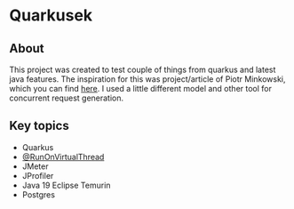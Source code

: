 # Quarkusek

## About 

This project was created to test couple of things from quarkus and latest java features. 
The inspiration for this was project/article of Piotr Minkowski, which you can find [here](https://piotrminkowski.com/2022/10/06/quarkus-with-java-virtual-threads/?utm_source=rss&utm_source=jvm-bloggers.com&utm_medium=rss&utm_medium=link&utm_campaign=quarkus-with-java-virtual-threads&utm_campaign=jvm-bloggers).
I used a little different model and other tool for concurrent request generation.

## Key topics

- Quarkus
- [@RunOnVirtualThread](https://quarkus.io/guides/virtual-threads)
- JMeter
- JProfiler
- Java 19 Eclipse Temurin
- Postgres


